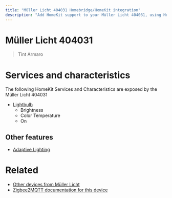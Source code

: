 ```yaml
---
title: "Müller Licht 404031 Homebridge/HomeKit integration"
description: "Add HomeKit support to your Müller Licht 404031, using Homebridge, Zigbee2MQTT and homebridge-z2m."
---
```

<!---
This file has been GENERATED using src/docgen/docgen.ts
DO NOT EDIT THIS FILE MANUALLY!
-->
# Müller Licht 404031
> Tint Armaro


# Services and characteristics
The following HomeKit Services and Characteristics are exposed by
the Müller Licht 404031

* [Lightbulb](../../light.md)
  * Brightness
  * Color Temperature
  * On

## Other features
* [Adaptive Lighting](../../light.md)

# Related
* [Other devices from Müller Licht](../index.md#muller_licht)
* [Zigbee2MQTT documentation for this device](https://www.zigbee2mqtt.io/devices/404031.html)